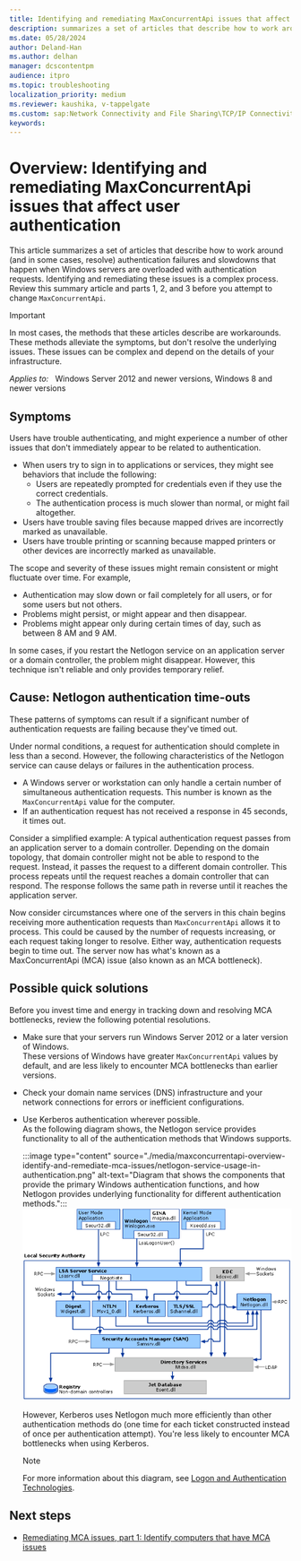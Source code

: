 ```yaml
---
title: Identifying and remediating MaxConcurrentApi issues that affect user authentication
description: summarizes a set of articles that describe how to work around (and in some cases, resolve) authentication failures and slowdowns that happen when Windows servers are overloaded with authentication requests.
ms.date: 05/28/2024
author: Deland-Han
ms.author: delhan
manager: dcscontentpm
audience: itpro
ms.topic: troubleshooting
localization_priority: medium
ms.reviewer: kaushika, v-tappelgate
ms.custom: sap:Network Connectivity and File Sharing\TCP/IP Connectivity (TCP Protocol, NLA, WinHTTP), csstroubleshoot
keywords: 
---
```


# Overview: Identifying and remediating MaxConcurrentApi issues that affect user authentication

This article summarizes a set of articles that describe how to work around (and in some cases, resolve) authentication failures and slowdowns that happen when Windows servers are overloaded with authentication requests. Identifying and remediating these issues is a complex process. Review this summary article and parts 1, 2, and 3 before you attempt to change `MaxConcurrentApi`.

> [!IMPORTANT]  
> In most cases, the methods that these articles describe are workarounds. These methods alleviate the symptoms, but don't resolve the underlying issues. These issues can be complex and depend on the details of your infrastructure.

_Applies to:_ &nbsp; Windows Server 2012 and newer versions, Windows 8 and newer versions

## Symptoms

Users have trouble authenticating, and might experience a number of other issues that don't immediately appear to be related to authentication.

- When users try to sign in to applications or services, they might see behaviors that include the following:
  - Users are repeatedly prompted for credentials even if they use the correct credentials.
  - The authentication process is much slower than normal, or might fail altogether.
- Users have trouble saving files because mapped drives are incorrectly marked as unavailable.
- Users have trouble printing or scanning because mapped printers or other devices are incorrectly marked as unavailable.

The scope and severity of these issues might remain consistent or might fluctuate over time. For example,

- Authentication may slow down or fail completely for all users, or for some users but not others.
- Problems might persist, or might appear and then disappear.
- Problems might appear only during certain times of day, such as between 8 AM and 9 AM.

In some cases, if you restart the Netlogon service on an application server or a domain controller, the problem might disappear. However, this technique isn't reliable and only provides temporary relief.

## Cause: Netlogon authentication time-outs

These patterns of symptoms can result if a significant number of authentication requests are failing because they've timed out.

Under normal conditions, a request for authentication should complete in less than a second. However, the following characteristics of the Netlogon service can cause delays or failures in the authentication process.

- A Windows server or workstation can only handle a certain number of simultaneous authentication requests. This number is known as the `MaxConcurrentApi` value for the computer.
- If an authentication request has not received a response in 45 seconds, it times out.

Consider a simplified example: A typical authentication request passes from an application server to a domain controller. Depending on the domain topology, that domain controller might not be able to respond to the request. Instead, it passes the request to a different domain controller. This process repeats until the request reaches a domain controller that can respond. The response follows the same path in reverse until it reaches the application server.

Now consider circumstances where one of the servers in this chain begins receiving more authentication requests than `MaxConcurrentApi` allows it to process. This could be caused by the number of requests increasing, or each request taking longer to resolve. Either way, authentication requests begin to time out. The server now has what's known as a MaxConcurrentApi (MCA) issue (also known as an MCA bottleneck).

## Possible quick solutions

Before you invest time and energy in tracking down and resolving MCA bottlenecks, review the following potential resolutions.

- Make sure that your servers run Windows Server 2012 or a later version of Windows.  
  These versions of Windows have greater `MaxConcurrentApi` values by default, and are less likely to encounter MCA bottlenecks than earlier versions.
- Check your domain name services (DNS) infrastructure and your network connections for errors or inefficient configurations.  
- Use Kerberos authentication wherever possible.  
  As the following diagram shows, the Netlogon service provides functionality to all of the authentication methods that Windows supports.  

  :::image type="content" source="./media/maxconcurrentapi-overview-identify-and-remediate-mca-issues/netlogon-service-usage-in-authentication.png" alt-text="Diagram that shows the components that provide the primary Windows authentication functions, and how Netlogon provides underlying functionality for different authentication methods.":::
  ![Diagram that shows the components that provide the primary Windows authentication functions, and how Netlogon provides underlying functionality for different authentication methods](./media/maxconcurrentapi-overview-identify-and-remediate-mca-issues/netlogon-service-usage-in-authentication.png)

  However, Kerberos uses Netlogon much more efficiently than other authentication methods do (one time for each ticket constructed instead of once per authentication attempt). You're less likely to encounter MCA bottlenecks when using Kerberos.
  > [!NOTE]  
  > For more information about this diagram, see [Logon and Authentication Technologies](/previous-versions/windows/it-pro/windows-server-2003/cc780455(v=ws.10)).

## Next steps

- [Remediating MCA issues, part 1: Identify computers that have MCA issues](maxconcurrentapi-1-identify-computers-that-have-mca-issues.md)
